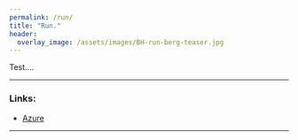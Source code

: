 ```yaml
---
permalink: /run/
title: "Run."
header:
  overlay_image: /assets/images/BH-run-berg-teaser.jpg
---
```


Test....

---
### Links:

- [Azure](https://azure.com/)

---
